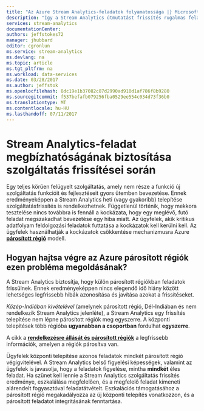 ```yaml
---
title: "Az Azure Stream Analytics-feladatok folyamatossága |} Microsoft Docs"
description: "Így a Stream Analytics útmutatást frissítés rugalmas feladatok."
services: stream-analytics
documentationCenter: 
authors: jeffstokes72
manager: jhubbard
editor: cgronlun
ms.service: stream-analytics
ms.devlang: na
ms.topic: article
ms.tgt_pltfrm: na
ms.workload: data-services
ms.date: 03/28/2017
ms.author: jeffstok
ms.openlocfilehash: 8dc19e1b37082c87d2990ad910d1af786f8b9280
ms.sourcegitcommit: f537befafb079256fba0529ee554c034d73f36b0
ms.translationtype: MT
ms.contentlocale: hu-HU
ms.lasthandoff: 07/11/2017
---
```

# <a name="guarantee-stream-analytics-job-reliability-during-service-updates"></a>Stream Analytics-feladat megbízhatóságának biztosítása szolgáltatás frissítései során

Egy teljes körűen felügyelt szolgáltatás, amely nem része a funkció új szolgáltatás funkcióit és fejlesztéseit gyors ütemben bevezetése. Ennek eredményeképpen a Stream Analytics heti (vagy gyakoribb) telepítése szolgáltatásfrissítés is rendelkezhetnek. Függetlenül történik, hogy mekkora tesztelése nincs továbbra is fennáll a kockázata, hogy egy meglévő, futó feladat megszakadhat bevezetése egy hiba miatt. Az ügyfelek, akik kritikus adatfolyam feldolgozási feladatok futtatása a kockázatok kell kerülni kell. Az ügyfelek használhatják a kockázatok csökkentése mechanizmusra Azure  **[párosított régió](https://docs.microsoft.com/azure/best-practices-availability-paired-regions)**  modell. 

## <a name="how-do-azure-paired-regions-address-this-concern"></a>Hogyan hajtsa végre az Azure párosított régiók ezen probléma megoldásának?

A Stream Analytics biztosítja, hogy külön párosított régiókban feladatok frissülnek. Ennek eredményeképpen nincs elegendő idő hiány között lehetséges legfrissebb hibák azonosítása és javítása azokat a frissítéseket.

_Közép-Indiában kivételével_ (amelynek párosított régió, Dél-Indiában és nem rendelkezik Stream Analytics jelenléte), a Stream Analytics egy frissítés telepítése nem lépne párosított régiók meg egyszerre. A központi telepítések több régióba **ugyanabban a csoportban** fordulhat **egyszerre**.

A cikk a  **[rendelkezésre állását és párosított régiók](https://docs.microsoft.com/azure/best-practices-availability-paired-regions)**  a legfrissebb információk, amelyen a régiók párosítva van.

Ügyfelek központi telepítése azonos feladatok mindkét párosított régió végigvitelével. A Stream Analytics belső figyelési képességek, valamint az ügyfelek is javasolja, hogy a feladatok figyelése, mintha **mindkét** éles feladat. Ha szünet kell lennie a Stream Analytics szolgáltatás frissítés eredménye, eszkalálása megfelelően, és a megfelelő feladat kimeneti alárendelt fogyasztóval feladatátvételt. Eszkalációs támogatásához a párosított régió megakadályozza az új központi telepítés vonatkozzon, és a párosított feladatot integritásának fenntartása.
